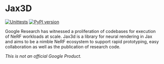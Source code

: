 # Jax3D

[![Unittests](https://github.com/google-research/jax3d/actions/workflows/test.yml/badge.svg)](https://github.com/google-research/jax3d/actions/workflows/test.yml)
[![PyPI version](https://badge.fury.io/py/jax3d.svg)](https://badge.fury.io/py/jax3d)

Google Research has witnessed a proliferation of codebases for execution of NeRF
workloads at scale. Jax3d is a library for neural rendering in Jax and aims to
be a nimble NeRF ecosystem to support rapid prototyping, easy collaboration as
well as the publication of research code.

*This is not an official Google Product.*
